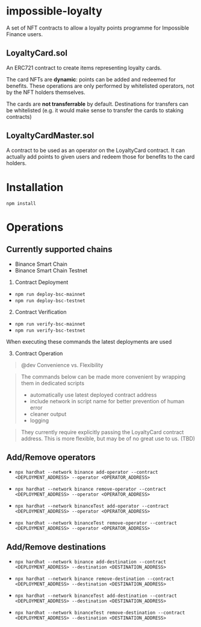 # impossible-loyalty

A set of NFT contracts to allow a loyalty points programme for Impossible Finance users.

## LoyaltyCard.sol
An ERC721 contract to create items representing loyalty cards.  

The card NFTs are **dynamic**: points can be added and redeemed for benefits. These operations are only performed by whitelisted operators, not by the NFT holders themselves.

The cards are **not transferrable** by default. Destinations for transfers can be whitelisted (e.g. it would make sense to transfer the cards to staking contracts)

## LoyaltyCardMaster.sol
A contract to be used as an operator on the LoyaltyCard contract. It can actually add points to given users and redeem those for benefits to the card holders.

# Installation

`npm install`
# Operations

## Currently supported chains

- Binance Smart Chain
- Binance Smart Chain Testnet

1. Contract Deployment
   
  - `npm run deploy-bsc-mainnet`
  - `npm run deploy-bsc-testnet`
  
2. Contract Verification
   
  - `npm run verify-bsc-mainnet`
  - `npm run verify-bsc-testnet`

When executing these commands the latest deployments are used
  
3. Contract Operation

> @dev Convenience vs. Flexibility

> The commands below can be made more convenient by wrapping them in dedicated scripts
>   - automatically use latest deployed contract address
>   - include network in script name for better prevention of human error
>   - cleaner output
>   - logging

> They currently require explicitly passing the LoyaltyCard contract address. This is more flexible, but may be of no great use to us. (TBD)

## Add/Remove operators   
  
  - `npx hardhat --network binance add-operator --contract <DEPLOYMENT_ADDRESS> --operator <OPERATOR_ADDRESS>`
  - `npx hardhat --network binance remove-operator --contract <DEPLOYMENT_ADDRESS> --operator <OPERATOR_ADDRESS>`

  - `npx hardhat --network binanceTest add-operator --contract <DEPLOYMENT_ADDRESS> --operator <OPERATOR_ADDRESS>`
  - `npx hardhat --network binanceTest remove-operator --contract <DEPLOYMENT_ADDRESS> --operator <OPERATOR_ADDRESS>`
  
## Add/Remove destinations

  - `npx hardhat --network binance add-destination --contract <DEPLOYMENT_ADDRESS> --destination <DESTINATION_ADDRESS>`
  - `npx hardhat --network binance remove-destination --contract <DEPLOYMENT_ADDRESS> --destination <DESTINATION_ADDRESS>`
  
  - `npx hardhat --network binanceTest add-destination --contract <DEPLOYMENT_ADDRESS> --destination <DESTINATION_ADDRESS>`
  - `npx hardhat --network binanceTest remove-destination --contract <DEPLOYMENT_ADDRESS> --destination <DESTINATION_ADDRESS>`





